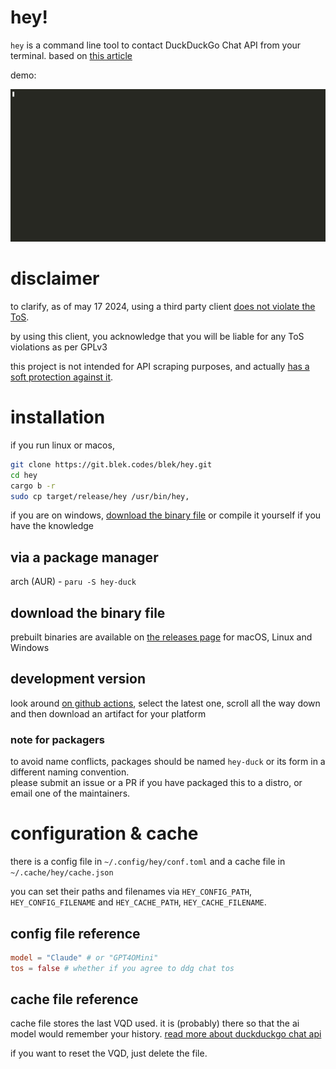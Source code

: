 # hey!
`hey` is a command line tool to contact DuckDuckGo Chat API from your terminal.
based on [this article](https://blek.codes/blog/duckduckgo-ai-chat/)

demo:

<p align=center><img src='hey-demo.gif' alt='a gif demostrating a prompt about a bedtime story' width=1000></p>

# disclaimer
to clarify, as of may 17 2024, using a third party client [does not violate the ToS](https://duckduckgo.com/aichat/privacy-terms).

by using this client, you acknowledge that you will be liable for any ToS violations as per GPLv3

this project is not intended for API scraping purposes, and actually [has a soft protection against it](https://git.blek.codes/blek/hey/src/branch/main/src/main.rs#L34).

# installation
if you run linux or macos,
```sh
git clone https://git.blek.codes/blek/hey.git
cd hey
cargo b -r
sudo cp target/release/hey /usr/bin/hey,
```

if you are on windows, [download the binary file](#download-the-binary-file) or compile it yourself if you have the knowledge

## via a package manager

arch (AUR) - `paru -S hey-duck`

## download the binary file
prebuilt binaries are available on [the releases page](https://git.blek.codes/blek/hey/releases) for macOS, Linux and Windows

## development version
look around [on github actions](https://github.com/b1ek/hey/actions), select the latest one, scroll all the way down and then download an artifact for your platform 

### note for packagers
to avoid name conflicts, packages should be named `hey-duck` or its form in a different naming convention.  
please submit an issue or a PR if you have packaged this to a distro, or email one of the maintainers.

# configuration & cache
there is a config file in `~/.config/hey/conf.toml` and a cache file in `~/.cache/hey/cache.json`

you can set their paths and filenames via `HEY_CONFIG_PATH`, `HEY_CONFIG_FILENAME` and `HEY_CACHE_PATH`, `HEY_CACHE_FILENAME`.

## config file reference
```toml
model = "Claude" # or "GPT4OMini"
tos = false # whether if you agree to ddg chat tos
```

## cache file reference
cache file stores the last VQD used. it is (probably) there so that the ai model would remember your history. [read more about duckduckgo chat api](https://blek.codes/blog/duckduckgo-ai-chat/)

if you want to reset the VQD, just delete the file.
